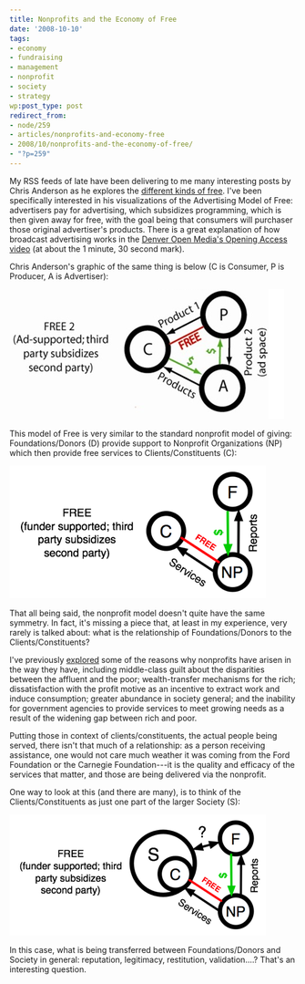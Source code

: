 ```yaml
---
title: Nonprofits and the Economy of Free
date: '2008-10-10'
tags:
- economy
- fundraising
- management
- nonprofit
- society
- strategy
wp:post_type: post
redirect_from:
- node/259
- articles/nonprofits-and-economy-free
- 2008/10/nonprofits-and-the-economy-of-free/
- "?p=259"
---
```


My RSS feeds of late have been delivering to me many interesting posts by Chris Anderson as he explores the [different kinds of free](http://www.longtail.com/the_long_tail/2008/09/revised-the-fou.html). I've been specifically interested in his visualizations of the Advertising Model of Free: advertisers pay for advertising, which subsidizes programming, which is then given away for free, with the goal being that consumers will purchaser those original advertiser's products. There is a great explanation of how broadcast advertising works in the [Denver Open Media's Opening Access video](http://video.google.com/videoplay?docid=4708457008927095699&hl=en) (at about the 1 minute, 30 second mark).

Chris Anderson's graphic of the same thing is below (C is Consumer, P is Producer, A is Advertiser):

![Advertising Model](/uploads/2008-10-10-Nonprofits-and-the-Economy-of-Free/anderson-ad-free.png)

This model of Free is very similar to the standard nonprofit model of giving: Foundations/Donors (D) provide support to Nonprofit Organizations (NP) which then provide free services to Clients/Constituents (C):

![Nonprofit Donor Model](/uploads/2008-10-10-Nonprofits-and-the-Economy-of-Free/nonprofit-free.png)

That all being said, the nonprofit model doesn't quite have the same symmetry. In fact, it's missing a piece that, at least in my experience, very rarely is talked about: what is the relationship of Foundations/Donors to the Clients/Constituents?

I've previously [explored](http://island94.org/node/253) some of the reasons why nonprofits have arisen in the way they have, including middle-class guilt about the disparities between the affluent and the poor; wealth-transfer mechanisms for the rich; dissatisfaction with the profit motive as an incentive to extract work and induce consumption; greater abundance in society general; and the inability for government agencies to provide services to meet growing needs as a result of the widening gap between rich and poor.

Putting those in context of clients/constituents, the actual people being served, there isn't that much of a relationship: as a person receiving assistance, one would not care much weather it was coming from the Ford Foundation or the Carnegie Foundation---it is the quality and efficacy of the services that matter, and those are being delivered via the nonprofit.

One way to look at this (and there are many), is to think of the Clients/Constituents as just one part of the larger Society (S):

![Nonprofit Donor Model with Society](/uploads/2008-10-10-Nonprofits-and-the-Economy-of-Free/nonprofit-society-free.png)

In this case, what is being transferred between Foundations/Donors and Society in general: reputation, legitimacy, restitution, validation....? That's an interesting question.
